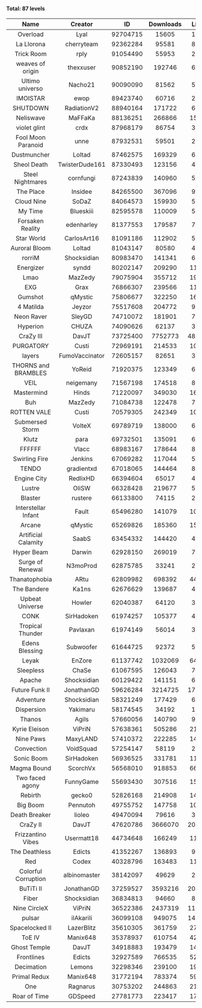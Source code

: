 #### Total: 87 levels

| Name | Creator | ID | Downloads | Likes |
|:---:|:---:|:---:|:---:|:---:|
| Overload | Lyal | 92704715 | 15605 | 1018
| La Llorona | cherryteam | 92362284 | 95581 | 8667
| Trick Room | rply | 91054490 | 55953 | 2460
| weaves of origin  | thexxuser | 90852190 | 192746 | 6719
| Ultimo universo | Nacho21 | 90090090 | 81562 | 5736
| IMOISTAR | ewop | 89423740 | 60716 | 2836
| SHUTDOWN | RadiationV2 | 88940164 | 171722 | 6605
| Neliswave | MaFFaKa | 88136251 | 266866 | 15951
| violet glint | crdx | 87968179 | 86754 | 3518
| Fool Moon Paranoid | unne | 87932531 | 59501 | 2712
| Dustmuncher | Loltad | 87462575 | 169329 | 6338
| Sheol Death | TwisterDude161 | 87330493 | 123156 | 4590
| Steel Nightmares | cornfungi | 87243839 | 140960 | 5499
| The  Place | Insidee | 84265500 | 367096 | 9504
| Cloud Nine | SoDaZ | 84064573 | 159930 | 5286
| My Time | Blueskiii | 82595578 | 110009 | 5953
| Forsaken Reality | edenharley | 81377553 | 179587 | 7951
| Star World | CarlosArt16 | 81091186 | 112902 | 5837
| Auroral Bloom | Loltad | 81043147 | 80580 | 4573
| rorriM | Shocksidian | 80983470 | 141341 | 6226
| Energizer | syndd | 80202147 | 209290 | 11117
| Lmao | MazZedy | 79075904 | 355712 | 19262
| EXG | Grax | 76866307 | 239566 | 11547
| Gumshot | qMystic | 75806677 | 322250 | 16823
| 4 Matilda | Jeyzor | 75517608 | 204772 | 9480
| Neon Raver | SleyGD | 74710072 | 181901 | 7358
| Hyperion | CHUZA | 74090626 | 62137 | 3310
| CraZy III | DavJT | 73725400 | 7752773 | 483935
| PURGATORY | Custi | 72969191 | 214533 | 10494
| layers | FumoVaccinator | 72605157 | 82651 | 3903
| THORNS and BRAMBLES | YoReid | 71920375 | 123349 | 6469
| VEIL | neigemany | 71567198 | 174518 | 8050
| Mastermind | Hinds | 71220097 | 349030 | 16196
| Buh | MazZedy | 71084738 | 122478 | 7428
| ROTTEN VALE | Custi | 70579305 | 242349 | 10825
| Submersed Storm |  VolteX | 69789719 | 138000 | 6655
| Klutz | para | 69732501 | 135091 | 6468
| FFFFFF | Vlacc | 68983167 | 178644 | 8322
| Swirling Fire | Jenkins | 67069282 | 117044 | 5223
| TENDO | gradientxd | 67018065 | 144464 | 8644
| Engine City | RedlixHD | 66394604 | 65017 | 4061
| Lustre | OliSW | 66328428 | 219677 | 5874
| Blaster | rustere | 66133800 | 74115 | 2996
| Interstellar Infant | Fault | 65496280 | 141079 | 10466
| Arcane | qMystic | 65269826 | 185360 | 15452
| Artificial Calamity | SaabS | 63454332 | 144420 | 4455
| Hyper Beam | Darwin | 62928150 | 269019 | 7522
| Surge of Renewal | N3moProd | 62875785 | 33241 | 2296
| Thanatophobia | ARtu | 62809982 | 698392 | 44768
| The Bandere | Ka1ns | 62676629 | 139687 | 4684
| Upbeat Universe | Howler | 62040387 | 64120 | 3497
| CONK | SirHadoken | 61974257 | 105377 | 4355
| Tropical Thunder | Pavlaxan | 61974149 | 56014 | 3390
| Edens Blessing | Subwoofer | 61644725 | 92372 | 5233
| Leyak | EnZore | 61137742 | 1032069 | 64482
| Sleepless | ChaSe | 61067595 | 126043 | 7175
| Apache | Shocksidian | 60129422 | 141151 | 6386
| Future Funk II | JonathanGD | 59626284 | 3214725 | 178895
| Adventure | Shocksidian | 58321249 | 177429 | 6070
| Dispersion | Yakimaru | 58174545 | 34192 | 1829
| Thanos | Agils | 57660056 | 140790 | 9330
| Kyrie Eleison | ViPriN | 57638361 | 505286 | 21896
| Nine Paws | MaxyLAND | 57410372 | 222285 | 14746
| Convection | VoidSquad | 57254147 | 58119 | 2751
| Sonic Boom | SirHadoken | 56936525 | 331781 | 11272
| Magma Bound | ScorchVx | 56568010 | 918853 | 66271
| Two faced agony | FunnyGame | 55693430 | 307516 | 15267
| Rebirth | gecko0 | 52826168 | 214908 | 14428
| Big Boom | Pennutoh | 49755752 | 147758 | 10404
| Death Breaker | lioleo | 49470094 | 79616 | 3839
| CraZy II | DavJT | 47620786 | 3666070 | 208638
| Frizzantino Vibes | Usermatt18 | 44734648 | 166249 | 11772
| The Deathless | Edicts | 41352267 | 136893 | 9624
| Red | Codex | 40328796 | 163483 | 11113
| Colorful Corruption | albinomaster | 38142097 | 49629 | 2020
| BuTiTi II | JonathanGD | 37259527 | 3593216 | 208504
| Fiber | Shocksidian | 36834813 | 94660 | 8104
| Nine CircleX | ViPriN | 36522386 | 2437319 | 116536
| pulsar | iIAkariIi | 36099108 | 949075 | 144393
| Spacelocked II | LazerBlitz | 35610305 | 361759 | 27940
| ToE IV  | Manix648 | 35378937 | 610754 | 42764
| Ghost Temple | DavJT | 34918883 | 193479 | 14011
| Frontlines | Edicts | 32927589 | 766535 | 52246
| Decimation | Lemons | 32298346 | 239100 | 19222
| Primal Redux | Manix648 | 31772194 | 783374 | 59102
| One | Ragnarus | 30753202 | 244863 | 21911
| Roar of Time | GDSpeed | 27781773 | 223417 | 17912
